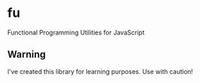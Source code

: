 # fu
Functional Programming Utilities for JavaScript

## Warning
I've created this library for learning purposes. Use with caution!
